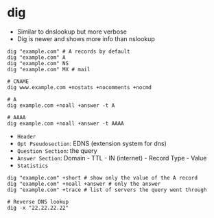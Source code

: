 # dig

- Similar to dnslookup but more verbose
- Dig is newer and shows more info than nslookup

```shell
dig "example.com" # A records by default
dig "example.com" A
dig "example.com" NS
dig "example.com" MX # mail

# CNAME
dig www.example.com +nostats +nocomments +nocmd

# A
dig example.com +noall +answer -t A

# AAAA
dig example.com +noall +answer -t AAAA
```

- `Header`
- `Opt Pseudosection`: EDNS (extension system for dns)
- `Question Section`: the query
- `Answer Section`: Domain - TTL - IN (internet) - Record Type - Value
- `Statistics`

```shell
dig "example.com" +short # show only the value of the A record
dig "example.com" +noall +answer # only the answer
dig "example.com" +trace # list of servers the query went through
```

```shell
# Reverse DNS lookup
dig -x "22.22.22.22"
```
